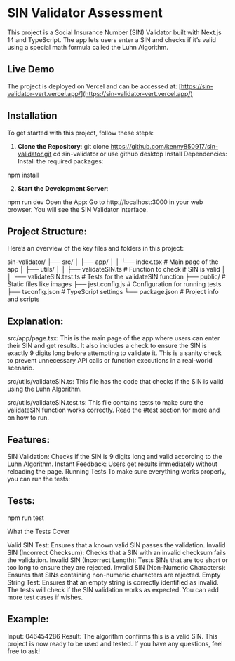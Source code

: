 # SIN Validator Assessment

This project is a Social Insurance Number (SIN) Validator built with Next.js 14 and TypeScript. The app lets users enter a SIN and checks if it’s valid using a special math formula called the Luhn Algorithm.


## Live Demo

The project is deployed on Vercel and can be accessed at:
[https://sin-validator-vert.vercel.app/](https://sin-validator-vert.vercel.app/)

## Installation

To get started with this project, follow these steps:

1. **Clone the Repository**:
   git clone https://github.com/kenny850917/sin-validator.git
   cd sin-validator
   or use github desktop
Install Dependencies: Install the required packages:

npm install

2. **Start the Development Server**:

npm run dev
Open the App: Go to http://localhost:3000 in your web browser. You will see the SIN Validator interface.

## Project Structure:
Here’s an overview of the key files and folders in this project:

sin-validator/
├── src/
│   ├── app/
│   │   └── index.tsx              # Main page of the app
│   ├── utils/
│   │   ├── validateSIN.ts         # Function to check if SIN is valid
│   │   └── validateSIN.test.ts    # Tests for the validateSIN function
├── public/                        # Static files like images
├── jest.config.js                 # Configuration for running tests
├── tsconfig.json                  # TypeScript settings
└── package.json                   # Project info and scripts

## Explanation:
src/app/page.tsx: This is the main page of the app where users can enter their SIN and get results. It also includes a check to ensure the SIN is exactly 9 digits long before attempting to validate it. This is a sanity check to prevent unnecessary API calls or function executions in a real-world scenario.

src/utils/validateSIN.ts: This file has the code that checks if the SIN is valid using the Luhn Algorithm.

src/utils/validateSIN.test.ts: This file contains tests to make sure the validateSIN function works correctly. Read the #test section for more and on how to run.

## Features:
SIN Validation: Checks if the SIN is 9 digits long and valid according to the Luhn Algorithm.
Instant Feedback: Users get results immediately without reloading the page.
Running Tests
To make sure everything works properly, you can run the tests:

## Tests:
npm run test

What the Tests Cover

Valid SIN Test: Ensures that a known valid SIN passes the validation.
Invalid SIN (Incorrect Checksum): Checks that a SIN with an invalid checksum fails the validation.
Invalid SIN (Incorrect Length): Tests SINs that are too short or too long to ensure they are rejected.
Invalid SIN (Non-Numeric Characters): Ensures that SINs containing non-numeric characters are rejected.
Empty String Test: Ensures that an empty string is correctly identified as invalid.
The tests will check if the SIN validation works as expected. You can add more test cases if wishes.

## Example:
Input: 046454286
Result: The algorithm confirms this is a valid SIN.
This project is now ready to be used and tested. If you have any questions, feel free to ask!
